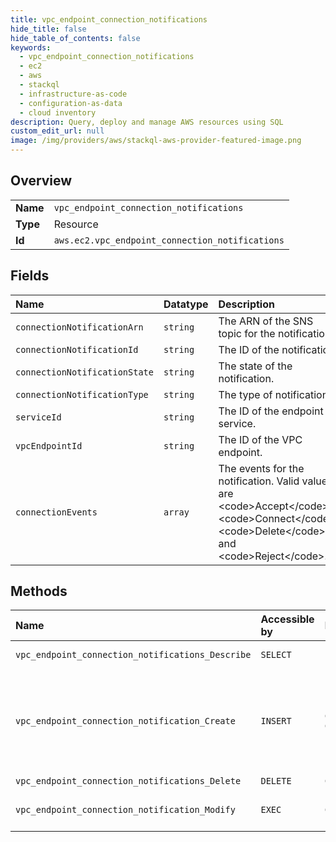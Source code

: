 ```yaml
---
title: vpc_endpoint_connection_notifications
hide_title: false
hide_table_of_contents: false
keywords:
  - vpc_endpoint_connection_notifications
  - ec2
  - aws    
  - stackql
  - infrastructure-as-code
  - configuration-as-data
  - cloud inventory
description: Query, deploy and manage AWS resources using SQL
custom_edit_url: null
image: /img/providers/aws/stackql-aws-provider-featured-image.png
---
```

  
    

## Overview
<table><tbody>
<tr><td><b>Name</b></td><td><code>vpc_endpoint_connection_notifications</code></td></tr>
<tr><td><b>Type</b></td><td>Resource</td></tr>
<tr><td><b>Id</b></td><td><code>aws.ec2.vpc_endpoint_connection_notifications</code></td></tr>
</tbody></table>

## Fields
| Name | Datatype | Description |
|:-----|:---------|:------------|
| `connectionNotificationArn` | `string` | The ARN of the SNS topic for the notification. |
| `connectionNotificationId` | `string` | The ID of the notification. |
| `connectionNotificationState` | `string` | The state of the notification. |
| `connectionNotificationType` | `string` | The type of notification. |
| `serviceId` | `string` | The ID of the endpoint service. |
| `vpcEndpointId` | `string` | The ID of the VPC endpoint. |
| `connectionEvents` | `array` | The events for the notification. Valid values are &lt;code&gt;Accept&lt;/code&gt;, &lt;code&gt;Connect&lt;/code&gt;, &lt;code&gt;Delete&lt;/code&gt;, and &lt;code&gt;Reject&lt;/code&gt;. |
## Methods
| Name | Accessible by | Required Params | Description |
|:-----|:--------------|:----------------|:------------|
| `vpc_endpoint_connection_notifications_Describe` | `SELECT` |  | Describes the connection notifications for VPC endpoints and VPC endpoint services. |
| `vpc_endpoint_connection_notification_Create` | `INSERT` | `ConnectionEvents, ConnectionNotificationArn` | &lt;p&gt;Creates a connection notification for a specified VPC endpoint or VPC endpoint service. A connection notification notifies you of specific endpoint events. You must create an SNS topic to receive notifications. For more information, see &lt;a href="https://docs.aws.amazon.com/sns/latest/dg/CreateTopic.html"&gt;Create a Topic&lt;/a&gt; in the &lt;i&gt;Amazon Simple Notification Service Developer Guide&lt;/i&gt;.&lt;/p&gt; &lt;p&gt;You can create a connection notification for interface endpoints only.&lt;/p&gt; |
| `vpc_endpoint_connection_notifications_Delete` | `DELETE` | `ConnectionNotificationId` | Deletes one or more VPC endpoint connection notifications. |
| `vpc_endpoint_connection_notification_Modify` | `EXEC` | `ConnectionNotificationId` | Modifies a connection notification for VPC endpoint or VPC endpoint service. You can change the SNS topic for the notification, or the events for which to be notified.  |
